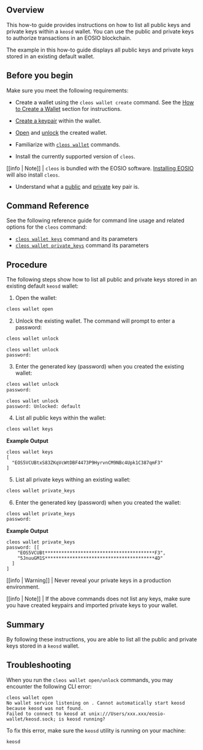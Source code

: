 ## Overview

This how-to guide provides instructions on how to list all public keys and private keys within a `keosd` wallet. You can use the public and private keys to authorize transactions in an EOSIO blockchain. 

The example in this how-to guide displays all public keys and private keys stored in an existing default wallet.

## Before you begin

Make sure you meet the following requirements:

* Create a wallet using the `cleos wallet create` command. See the [How to Create a Wallet](../02_how-to-guides/how-to-create-a-wallet.md) section for instructions. 
* [Create a keypair](../03_command-reference/wallet/create_key.md) within the wallet.
* [Open]() and [unlock]() the created wallet.
* Familiarize with [`cleos wallet`](../03_command-reference/wallet/index.md) commands.

* Install the currently supported version of `cleos`.

[[info | Note]]
| `cleos` is bundled with the EOSIO software. [Installing EOSIO](../../00_install/index.md) will also install `cleos`.


* Understand what a [public](https://developers.eos.io/welcome/latest/glossary/index/#public-key) and [private](https://developers.eos.io/welcome/latest/glossary/index/#private-key) key pair is.

## Command Reference
See the following reference guide for command line usage and related options for the `cleos` command:

* [`cleos wallet keys`](../03_command-reference/wallet/keys.md) command and its parameters
* [`cleos wallet private_keys`](../03_command-reference/wallet/private_keys.md) command its parameters

## Procedure
The following steps show how to list all public and private keys stored in an existing default `keosd` wallet:

1. Open the wallet:
```sh
cleos wallet open
```
2. Unlock the existing wallet. The command will prompt to enter a password:
```sh
cleos wallet unlock
```
```console
cleos wallet unlock
password:
```

3. Enter the generated key (password) when you created the existing wallet:
```sh
cleos wallet unlock
password:
```
```console
cleos wallet unlock
password: Unlocked: default
```

4. List all public keys within the wallet:
```sh
cleos wallet keys
```

**Example Output**

```console
cleos wallet keys
[
  "EOS5VCUBtxS83ZKqVcWtDBF4473P9HyrvnCM9NBc4Upk1C387qmF3"
]
```
5. List all private keys withing an existing wallet:
```sh
cleos wallet private_keys
```
6. Enter the generated key (password) when you created the wallet: 
```sh
cleos wallet private_keys
password:
```
**Example Output**
```console
cleos wallet private_keys
password: [[
    "EOS5VCUBt****************************************F3",
    "5JnuuGM1S****************************************4D"
  ]
]
```

[[info | Warning]]
| Never reveal your private keys in a production environment. 

[[info | Note]]
| If the above commands does not list any keys, make sure you have created keypairs and imported private keys to your wallet.

## Summary
By following these instructions, you are able to list all the public and private keys stored in a `keosd` wallet.

## Troubleshooting

When you run the `cleos wallet open/unlock` commands, you may encounter the following CLI error:

```console
cleos wallet open
No wallet service listening on . Cannot automatically start keosd because keosd was not found.
Failed to connect to keosd at unix:///Users/xxx.xxx/eosio-wallet/keosd.sock; is keosd running?
```

To fix this error, make sure the `keosd` utility is running on your machine:
```sh
keosd
```
